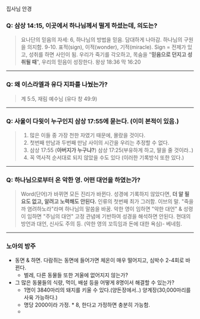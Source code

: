 집사님 안경
### Q: 삼상 14:15, 이곳에서 하나님께서 떨게 하셨는데, 의도는?
> 요나단의 믿음의 자세: 6, 하나님의 방법을 믿음. 담대하게 나아감. 하나님의 구원을 의지함.
  9-10. 표적(sign), 이적(wonder), 기적(miracle). Sign = 전제가 있고, 성취를 하면 사인이 됨. 우리가 죽기를 각오하고, 목숨을 "**믿음으로 던지고 성취될 때**", 우리의 믿음이 성장한다.
  왕상 18:36
  막 16:20
---
### Q: 왜 이스라엘과 유다 지파를 나눴는가? 
> 계 5:5, 재림 예수님 (유다 창 49:9)
---
### Q: 사울이 다윗이 누구인지 삼상 17:55에 묻는다. (이미 본적이 있음.)
> 1. 많은 이들 중 가장 천한 자였기 때문에, 몰랐을 것이다. 
> 2. 첫번째 만남과 두번째 만남 사이의 시간을 우리는 추정할 수 없다.
> 3. 삼상 17:55 (**아버지가 누구냐?**) 삼상 17:25(부유하게 하고, 딸을 줄 것이라..)
> 4. 꼭 역사적 순서대로 되지 않았을 수도 있다 (이러한 기록방식 또한 있다.)
---
### Q: 하나님으로부터 온 악한 영. 어떤 대언을 하였는가?
> Word(단어)가 바뀌면 모든 진리가 바뀐다. 
> 성경에 기록하지 않았다면, **더 알 필요도 없고, 알려고 노력해도 안된다.**
> 인류의 첫번째 최가 그러함. 이브의 말. "죽을까 염려하노라"라며 하나님의 말씀을 바꿈.
> 악한 영이 임하면 "악한 대언" & 성령이 임하면 "주님의 대언"
> 고정 관념에 기반하여 성경을 해석하면 안된다. 
> 현대의 방언과 대언, 신사도 주의 등. (악한 영의 꼬득임과 돈에 대한 욕심)- 베네힘. 
---
### 노아의 방주
- 동면 & 하면. 다람쥐는 동면에 들어가면 체온이 매우 떨어지고, 심박수 2-4회로 바뀐다.
	- 벌레, 다른 동물들 또한 겨울에 없어지지 않는가?
- 그 많은 동물들의 식량, 먹이, 배설 등을 어떻게 8명이서 해결할 수 있는가?
	- 1명이 3840마리의 돼지를 키울 수 있다.(양돈장에서..) 양계장(30,000마리를 사육 가능하다.) 
	- 명당 2000이라 가정. * 8, 한다고 가정하면 충분히 가능함. 
	- 